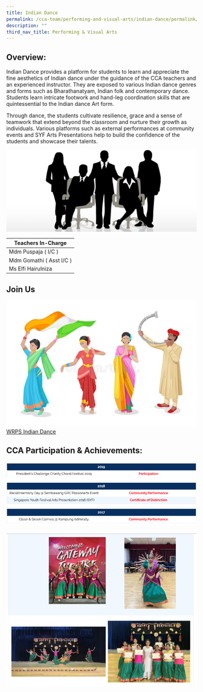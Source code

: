 ```yaml
---
title: Indian Dance
permalink: /cca-team/performing-and-visual-arts/indian-dance/permalink/
description: ""
third_nav_title: Performing & Visual Arts
---
```

Overview:
---------

Indian Dance provides a platform for students to learn and appreciate the fine aesthetics of Indian dance under the guidance of the CCA teachers and an experienced instructor. They are exposed to various Indian dance genres and forms such as Bharathanatyam, Indian folk and contemporary dance. Students learn intricate footwork and hand-leg coordination skills that are quintessential to the Indian dance Art form.

  

Through dance, the students cultivate resilience, grace and a sense of teamwork that extend beyond the classroom and nurture their growth as individuals. Various platforms such as external performances at community events and SYF Arts Presentations help to build the confidence of the students and showcase their talents.

![](/images/staff.jpg)

| Teachers In-Charge |
| --- |
| Mdm Puspaja ( I/C ) |
| Mdm Gomathi ( Asst I/C ) |
| Ms Elfi Hairulniza |

Join Us
-------
![](/images/CCA%20Sports/indian-girls-dancer-traditio.jpg)
[WRPS Indian Dance](https://www.youtube.com/watch?v=40-Zmu2Exmc)

CCA Participation & Achievements:
---------------------------------
![](/images/indian1.png)

![](/images/CCA%20Sports/indianpic1.png)
